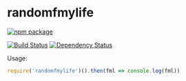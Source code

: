 # randomfmylife
[![npm package](https://nodei.co/npm/randomfmylife.png?downloads=true&downloadRank=true&stars=true)](https://nodei.co/npm/randomfmylife/)

[![Build Status](https://travis-ci.org/DevinThePancake/randomfmylife.svg?branch=master)](https://travis-ci.org/DevinThePancake/randomfmylife)
[![Dependency Status](https://img.shields.io/david/devinthepancake/randomfmylife.svg?style=flat-square)](https://david-dm.org/devinthepancake/randomfmylife)

Usage:
```js
require('randomfmylife')().then(fml => console.log(fml))
```
